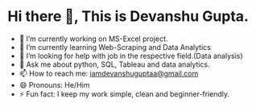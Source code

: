 # Hi there 👋, This is Devanshu Gupta.

- 🔭 I’m currently working on MS-Excel project.
- 🌱 I’m currently learning Web-Scraping and Data Analytics
- 🤔 I’m looking for help with job in the respective field.(Data analysis)
- 💬 Ask me about python, SQL, Tableau and data analytics.
- 📫 How to reach me: iamdevanshuguptaa@gmail.com
- 😄 Pronouns: He/Him
- ⚡ Fun fact: I keep my work simple, clean and beginner-friendly.
